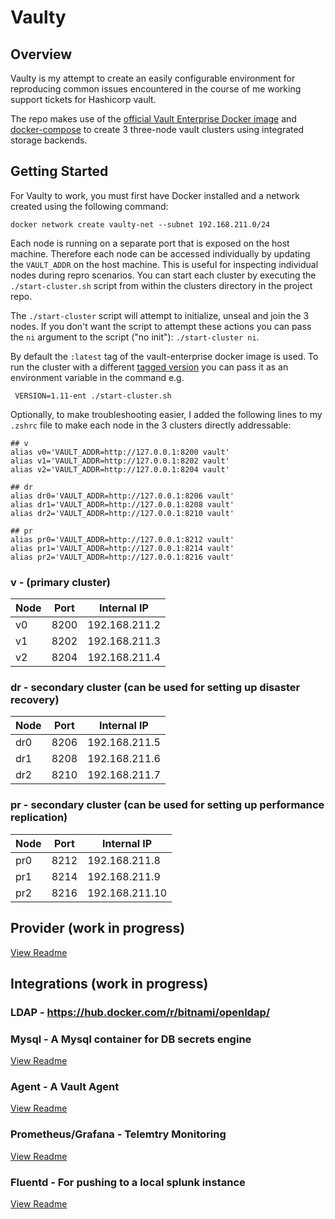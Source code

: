 # Vaulty

## Overview
Vaulty is my attempt to create an easily configurable environment for reproducing common issues encountered in the course of me working support tickets for Hashicorp vault.

The repo makes use of the [official Vault Enterprise Docker image](https://hub.docker.com/r/hashicorp/vault-enterprise) and [docker-compose](https://docs.docker.com/compose/) to create 3 three-node vault clusters using integrated storage backends.

## Getting Started
For Vaulty to work, you must first have Docker installed and a network created using the following command:
```
docker network create vaulty-net --subnet 192.168.211.0/24
```
Each node is running on a separate port that is exposed on the host machine. Therefore each node can be accessed individually by updating the `VAULT_ADDR` on the host machine. This is useful for inspecting individual nodes during repro scenarios. You can start each cluster by executing the `./start-cluster.sh` script from within the clusters directory in the project repo.

The `./start-cluster` script will attempt to initialize, unseal and join the 3 nodes. If you don't want the script to attempt these actions you can pass the `ni` argument to the script ("no init"): `./start-cluster ni`.

By default the `:latest` tag of the vault-enterprise docker image is used. To run the cluster with a different [tagged version](https://hub.docker.com/r/hashicorp/vault-enterprise/tags) you can pass it as an environment variable in the command e.g.
```
 VERSION=1.11-ent ./start-cluster.sh
```

Optionally, to make troubleshooting easier, I added the following lines to my `.zshrc` file to make each node in the 3 clusters directly addressable: 
```
## v
alias v0='VAULT_ADDR=http://127.0.0.1:8200 vault'
alias v1='VAULT_ADDR=http://127.0.0.1:8202 vault'
alias v2='VAULT_ADDR=http://127.0.0.1:8204 vault'

## dr
alias dr0='VAULT_ADDR=http://127.0.0.1:8206 vault'
alias dr1='VAULT_ADDR=http://127.0.0.1:8208 vault'
alias dr2='VAULT_ADDR=http://127.0.0.1:8210 vault'

## pr
alias pr0='VAULT_ADDR=http://127.0.0.1:8212 vault'
alias pr1='VAULT_ADDR=http://127.0.0.1:8214 vault'
alias pr2='VAULT_ADDR=http://127.0.0.1:8216 vault'
```
### v - (primary cluster)
| Node | Port | Internal IP   |
| ---- | ---- | ------------- |
| v0   | 8200 | 192.168.211.2 |
| v1   | 8202 | 192.168.211.3 |
| v2   | 8204 | 192.168.211.4 |

### dr - secondary cluster (can be used for setting up disaster recovery)
| Node | Port | Internal IP   |
| ---- | ---- | ------------- |
| dr0   | 8206 | 192.168.211.5 |
| dr1   | 8208 | 192.168.211.6 |
| dr2   | 8210 | 192.168.211.7 |

### pr - secondary cluster (can be used for setting up performance replication)
| Node | Port | Internal IP   |
| ---- | ---- | ------------- |
| pr0   | 8212 | 192.168.211.8 |
| pr1   | 8214 | 192.168.211.9 |
| pr2   | 8216 | 192.168.211.10 |


## Provider (work in progress)
[View Readme](./v/provider/readme.md)

## Integrations (work in progress)
### LDAP - https://hub.docker.com/r/bitnami/openldap/

### Mysql - A Mysql container for DB secrets engine
[View Readme](./integrations/mysql/readme.md)

### Agent - A Vault Agent
[View Readme](./integrations/agent/readme.md)

### Prometheus/Grafana - Telemtry Monitoring
[View Readme](./integrations/prometheus-grafana-monitoring/readme.md)

### Fluentd - For pushing to a local splunk instance
[View Readme](./integrations/fluentd-splunk/readme.md)
